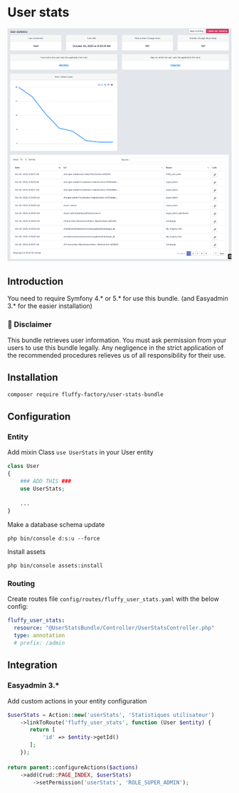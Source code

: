 # User stats

![screenshot](Resources/docs/images/screenshot.png)

## Introduction

You need to require Symfony 4.* or 5.* for use this bundle. (and Easyadmin 3.* for the easier installation)

### :rotating_light: Disclaimer

This bundle retrieves user information. You must ask permission from your users to use this bundle legally. Any negligence in the strict application of the recommended procedures relieves us of all responsibility for their use.

## Installation
```
composer require fluffy-factory/user-stats-bundle
```

## Configuration

### Entity

Add mixin Class `use UserStats` in your User entity
```php
class User
{
    ### ADD THIS ###
    use UserStats;

    ...
}
```

Make a database schema update

```
php bin/console d:s:u --force
```

Install assets 

```
php bin/console assets:install
```

### Routing

Create routes file `config/routes/fluffy_user_stats.yaml` with the below config:

```yaml
fluffy_user_stats:
  resource: "@UserStatsBundle/Controller/UserStatsController.php"
  type: annotation
  # prefix: /admin
```

## Integration

### Easyadmin 3.*

Add custom actions in your entity configuration

```php
$userStats = Action::new('userStats', 'Statistiques utilisateur')
    ->linkToRoute('fluffy_user_stats', function (User $entity) {
       return [
           'id' => $entity->getId()
       ];
    });

return parent::configureActions($actions)
    ->add(Crud::PAGE_INDEX, $userStats)
        ->setPermission('userStats', 'ROLE_SUPER_ADMIN');
```